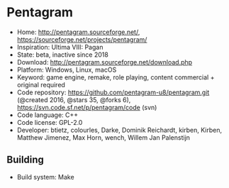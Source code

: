 # Pentagram

- Home: http://pentagram.sourceforge.net/, https://sourceforge.net/projects/pentagram/
- Inspiration: Ultima VIII: Pagan
- State: beta, inactive since 2018
- Download: http://pentagram.sourceforge.net/download.php
- Platform: Windows, Linux, macOS
- Keyword: game engine, remake, role playing, content commercial + original required
- Code repository: https://github.com/pentagram-u8/pentagram.git (@created 2016, @stars 35, @forks 6), https://svn.code.sf.net/p/pentagram/code (svn)
- Code language: C++
- Code license: GPL-2.0
- Developer: btietz, colourles, Darke, Dominik Reichardt, kirben, Kirben, Matthew Jimenez, Max Horn, wench, Willem Jan Palenstijn

## Building

- Build system: Make
